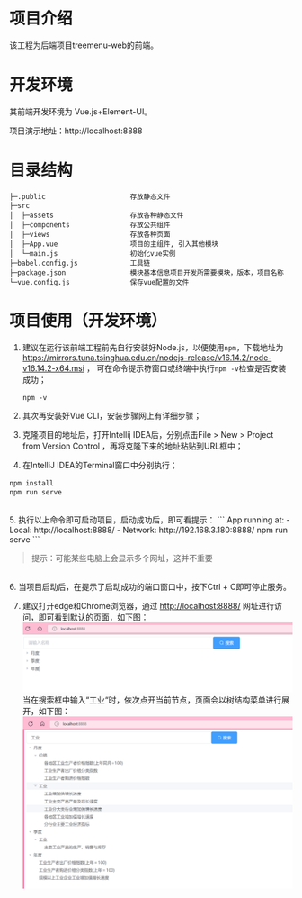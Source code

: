 # 项目介绍

该工程为后端项目treemenu-web的前端。

# 开发环境

其前端开发环境为 Vue.js+Element-UI。

项目演示地址：http://localhost:8888
                      

# 目录结构

```  
├─.public                     存放静态文件
├─src                      
│  ├─assets                   存放各种静态文件
│  ├─components               存放公共组件 
│  ├─views                    存放各种页面
│  ├─App.vue                  项目的主组件, 引入其他模块       
│  └─main.js                  初始化vue实例  
├─babel.config.js             工具链     
├─package.json                模块基本信息项目开发所需要模块，版本，项目名称
└─vue.config.js               保存vue配置的文件
```


# 项目使用（开发环境）

1. 建议在运行该前端工程前先自行安装好Node.js，以便使用`npm`，下载地址为 <https://mirrors.tuna.tsinghua.edu.cn/nodejs-release/v16.14.2/node-v16.14.2-x64.msi> ，
 可在命令提示符窗口或终端中执行`npm -v`检查是否安装成功；
    ```
    npm -v
    ```

2. 其次再安装好Vue CLI，安装步骤网上有详细步骤；

3. 克隆项目的地址后，打开Intellij IDEA后，分别点击File > New > Project from Version Control ，再将克隆下来的地址粘贴到URL框中；

4. 在IntelliJ IDEA的Terminal窗口中分别执行；
  ```
  npm install
  npm run serve
  ```
<br/>
5. 执行以上命令即可启动项目，启动成功后，即可看提示：
  ```
  App running at:
     - Local:   http://localhost:8888/
     - Network: http://192.168.3.180:8888/
  npm run serve
   ```
 
>提示：可能某些电脑上会显示多个网址，这并不重要

<br/>
6. 当项目启动后，在提示了启动成功的端口窗口中，按下Ctrl + C即可停止服务。<br/>

7. 建议打开edge和Chrome浏览器，通过 <http://localhost:8888/> 网址进行访问，即可看到默认的页面，如下图：<br/>
  ![2](https://github.com/Sally1005/treemenu-ui/blob/master/.README_images/02.png)
  当在搜索框中输入“工业“时，依次点开当前节点，页面会以树结构菜单进行展开，如下图：<br/>
 ![1](https://github.com/Sally1005/treemenu-ui/blob/master/.README_images/01.png)


